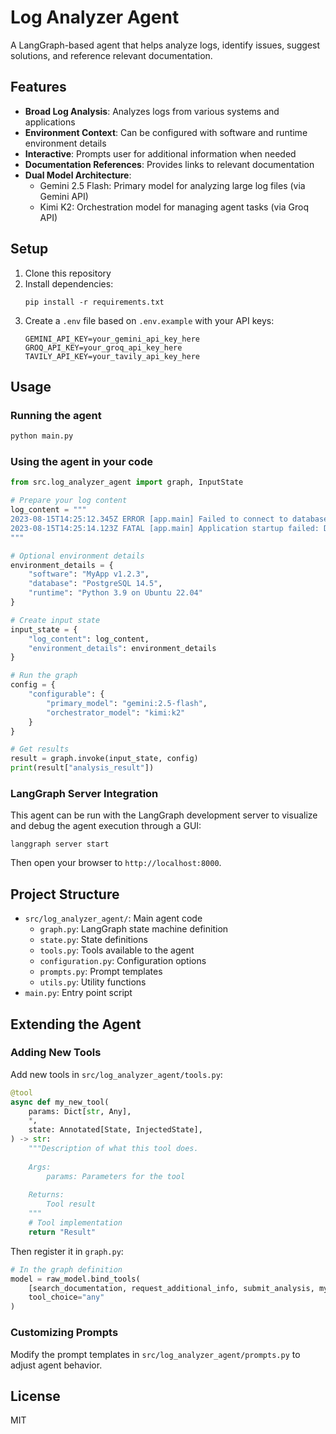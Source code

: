 # Log Analyzer Agent

A LangGraph-based agent that helps analyze logs, identify issues, suggest solutions, and reference relevant documentation.

## Features

- **Broad Log Analysis**: Analyzes logs from various systems and applications
- **Environment Context**: Can be configured with software and runtime environment details
- **Interactive**: Prompts user for additional information when needed
- **Documentation References**: Provides links to relevant documentation
- **Dual Model Architecture**:
  - Gemini 2.5 Flash: Primary model for analyzing large log files (via Gemini API)
  - Kimi K2: Orchestration model for managing agent tasks (via Groq API)

## Setup

1. Clone this repository
2. Install dependencies:
   ```
   pip install -r requirements.txt
   ```
3. Create a `.env` file based on `.env.example` with your API keys:
   ```
   GEMINI_API_KEY=your_gemini_api_key_here
   GROQ_API_KEY=your_groq_api_key_here
   TAVILY_API_KEY=your_tavily_api_key_here
   ```

## Usage

### Running the agent

```python
python main.py
```

### Using the agent in your code

```python
from src.log_analyzer_agent import graph, InputState

# Prepare your log content
log_content = """
2023-08-15T14:25:12.345Z ERROR [app.main] Failed to connect to database: Connection refused
2023-08-15T14:25:14.123Z FATAL [app.main] Application startup failed: Database connection error
"""

# Optional environment details
environment_details = {
    "software": "MyApp v1.2.3",
    "database": "PostgreSQL 14.5",
    "runtime": "Python 3.9 on Ubuntu 22.04"
}

# Create input state
input_state = {
    "log_content": log_content,
    "environment_details": environment_details
}

# Run the graph
config = {
    "configurable": {
        "primary_model": "gemini:2.5-flash",
        "orchestrator_model": "kimi:k2"
    }
}

# Get results
result = graph.invoke(input_state, config)
print(result["analysis_result"])
```

### LangGraph Server Integration

This agent can be run with the LangGraph development server to visualize and debug the agent execution through a GUI:

```
langgraph server start
```

Then open your browser to `http://localhost:8000`.

## Project Structure

- `src/log_analyzer_agent/`: Main agent code
  - `graph.py`: LangGraph state machine definition
  - `state.py`: State definitions
  - `tools.py`: Tools available to the agent
  - `configuration.py`: Configuration options
  - `prompts.py`: Prompt templates
  - `utils.py`: Utility functions
- `main.py`: Entry point script

## Extending the Agent

### Adding New Tools

Add new tools in `src/log_analyzer_agent/tools.py`:

```python
@tool
async def my_new_tool(
    params: Dict[str, Any],
    *,
    state: Annotated[State, InjectedState],
) -> str:
    """Description of what this tool does.
    
    Args:
        params: Parameters for the tool
        
    Returns:
        Tool result
    """
    # Tool implementation
    return "Result"
```

Then register it in `graph.py`:

```python
# In the graph definition
model = raw_model.bind_tools(
    [search_documentation, request_additional_info, submit_analysis, my_new_tool], 
    tool_choice="any"
)
```

### Customizing Prompts

Modify the prompt templates in `src/log_analyzer_agent/prompts.py` to adjust agent behavior.

## License

MIT